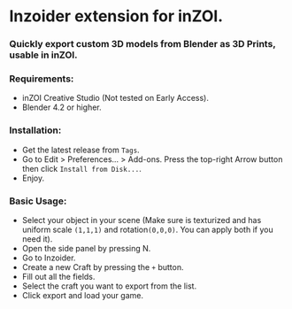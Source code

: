 # Inzoider extension for inZOI.

### Quickly export custom 3D models from Blender as 3D Prints, usable in inZOI.

### Requirements:
- inZOI Creative Studio (Not tested on Early Access).
- Blender 4.2 or higher.

### Installation:
- Get the latest release from ```Tags```.
- Go to Edit > Preferences... > Add-ons. Press the top-right Arrow button then click ```Install from Disk...```.
- Enjoy.

### Basic Usage:
- Select your object in your scene (Make sure is texturized and has uniform scale ```(1,1,1)``` and rotation```(0,0,0)```. You can apply both if you need it).
- Open the side panel by pressing N.
- Go to Inzoider.
- Create a new Craft by pressing the ```+``` button.
- Fill out all the fields.
- Select the craft you want to export from the list.
- Click export and load your game.
